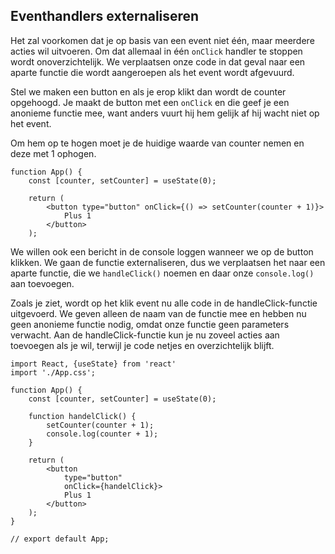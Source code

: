 ## Eventhandlers externaliseren
 
Het zal voorkomen dat je op basis van een event niet één, maar meerdere acties wil uitvoeren. Om dat allemaal in één `onClick` handler te stoppen wordt onoverzichtelijk. We verplaatsen onze code in dat geval naar een aparte functie die wordt aangeroepen als het event wordt afgevuurd.

Stel we maken een button en als je erop klikt dan wordt de counter opgehoogd. Je maakt de button met een `onClick` en die geef je een anonieme functie mee, want anders vuurt hij hem gelijk af hij wacht niet op het event.

Om hem op te hogen moet je de huidige waarde van counter nemen en deze met 1 ophogen.

    function App() {
        const [counter, setCounter] = useState(0);
    
        return (
            <button type="button" onClick={() => setCounter(counter + 1)}>
                Plus 1
            </button>
        );

We willen ook een bericht in de console loggen wanneer we op de button klikken. We gaan de functie externaliseren, dus we verplaatsen het naar een aparte functie, die we `handleClick()` noemen en daar onze `console.log()` aan toevoegen.

Zoals je ziet, wordt op het klik event nu alle code in de handleClick-functie uitgevoerd. We geven alleen de naam van de functie mee en hebben nu geen anonieme functie nodig, omdat onze functie geen parameters verwacht. Aan de handleClick-functie kun je nu zoveel acties aan toevoegen als je wil, terwijl je code netjes en overzichtelijk blijft.

    import React, {useState} from 'react'
    import './App.css';

    function App() {
        const [counter, setCounter] = useState(0);

        function handelClick() {
            setCounter(counter + 1);
            console.log(counter + 1);
        }

        return (
            <button
                type="button"
                onClick={handelClick}>
                Plus 1
            </button>
        );
    }

    // export default App;